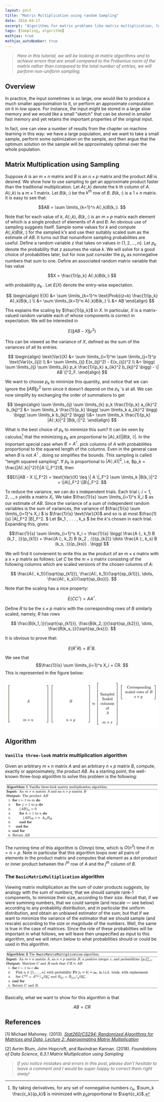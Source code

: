 ```yaml
---
layout: post
title: "Matrix Multiplication using random Sampling"
date: 2018-04-17
excerpt: "Algorithms for matrix problems like matrix multiplication, low-rank approximations, singular value decomposition, compressed representations of matrices, linear regression etc."
tags: [Sampling, algorithm]
mathjax: true
mathjax_autoNumber: true
---
```


> *Here in this tutorial, we will be looking at matrix algorithms and to achieve errors that are small compared to the Frobenius norm of the matrix rather than compared to the total number of entries, we will perform non-uniform sampling.*

## Overview
In practice, the input sometimes is so large, one would like to produce a much smaller approximation to it, or perform an approximate computation on it in low space. For instance, the input might be stored in a large slow memory and we would like a small "sketch" that can be stored in smaller fast memory and yet retains the important properties of the original input.

In fact, one can view a number of results from the chapter on machine learning in this way: we have a large population, and we want to take a small sample, perform some optimization on the sample, and then argue that the optimum solution on the sample will be approximately optimal over the whole population.


## Matrix Multiplication using Sampling

Suppose $A$ is an $m \times n$ matrix and $B$ is an $n \times p$ matrix and the product $AB$ is desired. We show how to use sampling to get an approximate product faster than the traditional multiplication. Let $A(:, k)$ denote the k th column of $A$. $A(:, k)$ is a $m \times 1$ matrix. Let $B(k, :)$ be the $k^{th}$ row of $B$. $B(k, :)$ is a $1 \times n$ matrix. It is easy to see that:

$$AB = \sum \limits_{k=1}^n A(:,k)B(k,:). $$

Note that for each value of $k$, $A(:, k)$, $B(k, :)$ is an $m \times p$ matrix each element of which is a single product of elements of $A$ and $B$. An obvious use of sampling suggests itself. Sample some values for $k$ and compute $A(:,k)B(k,:)$ for the sampled k‘s and use their suitably scaled sum as the estimate of $AB$. It turns out that nonuniform sampling probabilities are useful. Deﬁne a random variable $z$ that takes on values in $\{1, 2, ..., n\}$. Let $p_k$ denote the probability that $z$ assumes the value $k$. We will solve for a good choice of probabilities later, but for now just consider the $p_k$ as nonnegative numbers that sum to one. Define an associated random matrix variable that has value

$$X = \frac{1}{p_k} A(:,k)B(k,:) $$

with probability $p_k$ . Let $E(X)$ denote the entry-wise expectation.

$$ \begin{align} E(X) &= \sum \limits_{k=1}^n \text{Prob}(z=k) \frac{1}{p_k} A(:,k)B(k,:) \\ &= \sum \limits_{k=1}^n A(:,k)B(k,:) \\ &= AB \end{align} $$

This explains the scaling by $\frac{1}{p_k}$ in $X$. In particular, $X$ is a matrix-valued random variable each of whose components is correct in expectation. We will be interested in

$$E(\|AB - X \|_F^2)$$

This can be viewed as the variance of $X$, deﬁned as the sum of the variances of all its entries.

$$ \begin{align} \text{Var}(X) &= \sum \limits_{i=1}^m \sum \limits_{j=1}^p \text{Var}(x_{ij}) \\ &= \sum \limits_{ij} E(x_{ij}^2) - E(x_{ij})^2 \\ &= \bigg( \sum \limits_{ij} \sum \limits_{k} p_k \frac{1}{p_k} a_{ik}^2 b_{kj}^2 \bigg) - \| AB \|^2_F. \end{align} $$

We want to choose $p_k$ to minimize this quantity, and notice that we can ignore the $\| AB \|^2_F$ term since it doesn’t depend on the $p_k$ 's at all. We can now simplify by exchanging the order of summations to get

$$ \begin{align} \sum \limits_{ij} \sum \limits_{k} p_k \frac{1}{p_k} a_{ik}^2 b_{kj}^2 &= \sum \limits_k \frac{1}{p_k} \bigg( \sum \limits_k a_{ik}^2 \bigg) \bigg( \sum \limits_k b_{kj}^2 \bigg) \\&= \sum \limits_k \frac{1}{p_k} |A(:,k)|^2 |B(k,:)|^2. \end{align} $$

What is the best choice of $p_k$ to minimize this sum? It can be seen by calculus[^1] that the minimizing $p_k$ are proportional to $|A(:,k)| |B(k,:)|$. In the important special case when $B = A^\intercal$. pick columns of $A$ with probabilities proportional to the squared length of the columns. Even in the general case when $B$ is not $A^\intercal$ , doing so simpliﬁes the bounds. This sampling is called "length squared sampling". If $p_k$ is proportional to $|A(:,k)|^2$, i.e, $p_k = \frac{|A(:,k)|^2}{\|A \|_F^2}$, then

$$E(\|AB - X \|_F^2) = \text{Var}(X) \leq \| A \|_F^2 \sum \limits_k |B(k,:)|^2 = \|A\|_F^2 \|B\|_F^2.  $$

To reduce the variance, we can do $s$ independent trials. Each trial $i$, $i = 1, 2, . . . , s$ yields a matrix $X_i$. We take $\frac{1}{s} \sum \limits_{i=1}^s X_i $ as our estimate of $AB$. Since the variance of a sum of independent random variables is the sum of variances, the variance of $\frac{1}{s} \sum \limits_{i=1}^s X_i $ is $\frac{1}{s} \text{Var}(X)$ and so is at most $\frac{1}{s} \|A\|_F^2 \|B\|_F^2. $ Let $k_1 , . . . , k_s $ be the $k$'s chosen in each trial. Expanding this, gives:

$$\frac{1}{s} \sum \limits_{i=1}^s X_i  = \frac{1}{s} \bigg( \frac{A (:, k_1) B (k_1 , :)}{p_{k1}} + \frac{A (:, k_2) B (k_2 , :)}{p_{k2}}  \dots \frac{A (:, k_s) B (k_s, :)}{p_{ks}} .  \bigg) $$

We will ﬁnd it convieneint to write this as the product of an $m \times s$ matrix with a $s \times p$ matrix as follows: Let $C$ be the $m \times s$ matrix consisting of the following columns which are scaled versions of the chosen columns of $A$:

$$ \frac{A(:, k_1)}{\sqrt{sp_{k1}}}, \frac{A(:, k_1)}{\sqrt{sp_{k1}}}, \dots, \frac{A(:, k_s)}{\sqrt{sp_{ks}}}. $$

Note that the scaling has a nice property:

$$E(CC^\intercal) = AA^\intercal .$$

Deﬁne $R$ to be the $s \times p$ matrix with the corresponding rows of $B$ similarly scaled, namely, $R$ has rows

$$ \frac{B(k_1,:)}{\sqrt{sp_{k1}}}, \frac{B(k_2,:)}{\sqrt{sp_{k2}}}, \dots, \frac{B(k_s,:)}{\sqrt{sp_{ks}}}. $$

It is obvious to prove that:

$$E(R^\intercal R) = B^\intercal B.$$

We see that $$\frac{1}{s} \sum \limits_{i=1}^s X_i  = CR. $$ This is represented in the figure below:

![](https://github.com/Zhenye-Na/Zhenye-Na.github.io/blob/master/assets/images/posts-img/matrixmul/sampling1.png?raw=true)

## Algorithm

### `Vanilla three-look` matrix multiplication algorithm

Given an arbitrary $m \times n$ matrix $A$ and an arbitrary $n \times p$ matrix $B$, compute, exactly or approximately, the product $AB$. As a starting point, the well-known three-loop algorithm to solve this problem is the following:

![](https://github.com/Zhenye-Na/Zhenye-Na.github.io/blob/master/assets/images/posts-img/matrixmul/sampling2.png?raw=true)

The running time of this algorithm is $O(mnp)$ time, which is $O(n^3)$ time if $m = n = p$. Note in particular that this algorithm loops over all pairs of elements in the product matrix and computes that element as a dot product or inner product between the $i^{th}$ row of $A$ and the $j^{th}$ column of $B$.

### The `BasicMatrixMultiplication` algorithm

Viewing matrix multiplication as the sum of outer products *suggests*, by analogy with the sum of numbers, that we should sample rank-1 components, to minimize their size, according to their size. Recall that, if we were summing numbers, that we could sample (and rescale — see below) according to any probability distribution, and in particular the uniform distribution, and obtain an unbiased estimator of the sum; but that if we want to minimize the variance of the estimator that we should sample (and rescale) according to the size or magnitude of the numbers. Well, the same is true in the case of matrices. Since the role of these probabilities will be important in what follows, we will leave then unspecified as input to this algorithm, and we will return below to what probabilities should or could be used in this algorithm.

![](https://github.com/Zhenye-Na/Zhenye-Na.github.io/blob/master/assets/images/posts-img/matrixmul/sampling3.png?raw=true)

Basically, what we want to show for this algorithm is that

$$AB = CR$$

## References

[1] Michael Mahoney. (2013). [*Stat260/CS294: Randomized Algorithms for Matrices and Data, Lecture 2: Approximating Matrix Multiplication*](https://www.stat.berkeley.edu/~mmahoney/f13-stat260-cs294/Lectures/lecture02.pdf)

[2] Avrim Blum, John Hopcroft, and Ravindran Kannan. (2018). *Foundations of Data Science*, *6.3.1 Matrix Multiplication using Sampling*



> *If you notice mistakes and errors in this post, please don't hesitate to leave a comment and I would be super happy to correct them right away!*


[^1]: By taking derivatives, for any set of nonnegative numbers $c_k$, $\sum_k \frac{c_k}{p_k}​$ is minimized with $p_k​$ proportional to $\sqrt{c_k}​$.

